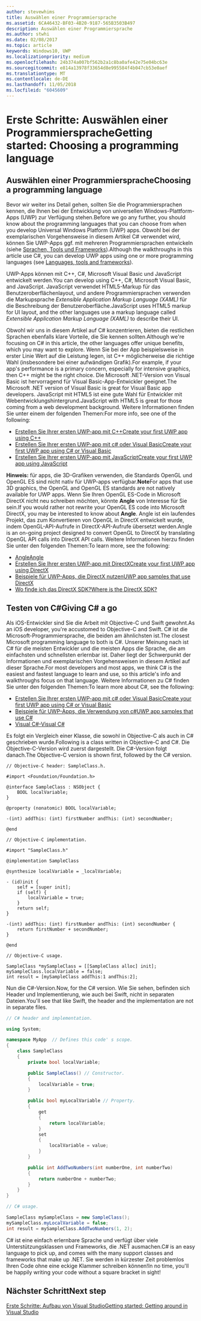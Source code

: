 ```yaml
---
author: stevewhims
title: Auswählen einer Programmiersprache
ms.assetid: 6CA46432-BF03-4B20-9187-565B3503B497
description: Auswählen einer Programmiersprache
ms.author: stwhi
ms.date: 02/08/2017
ms.topic: article
keywords: Windows10, UWP
ms.localizationpriority: medium
ms.openlocfilehash: 24b374a007bf562b2a1c8ba0afe42e75e04bc63e
ms.sourcegitcommit: e814a13978f33654d8e995584f4b047cb53e0aef
ms.translationtype: MT
ms.contentlocale: de-DE
ms.lasthandoff: 11/05/2018
ms.locfileid: "6045609"
---
```

# <a name="getting-started-choosing-a-programming-language"></a><span data-ttu-id="351d1-104">Erste Schritte: Auswählen einer Programmiersprache</span><span class="sxs-lookup"><span data-stu-id="351d1-104">Getting started: Choosing a programming language</span></span>


## <a name="choosing-a-programming-language"></a><span data-ttu-id="351d1-105">Auswählen einer Programmiersprache</span><span class="sxs-lookup"><span data-stu-id="351d1-105">Choosing a programming language</span></span>

<span data-ttu-id="351d1-106">Bevor wir weiter ins Detail gehen, sollten Sie die Programmiersprachen kennen, die Ihnen bei der Entwicklung von universellen Windows-Plattform-Apps (UWP) zur Verfügung stehen.</span><span class="sxs-lookup"><span data-stu-id="351d1-106">Before we go any further, you should know about the programming languages that you can choose from when you develop Universal Windows Platform (UWP) apps.</span></span> <span data-ttu-id="351d1-107">Obwohl bei der exemplarischen Vorgehensweise in diesem Artikel C# verwendet wird, können Sie UWP-Apps ggf. mit mehreren Programmiersprachen entwickeln (siehe [Sprachen, Tools und Frameworks](https://msdn.microsoft.com/library/windows/apps/dn465799)).</span><span class="sxs-lookup"><span data-stu-id="351d1-107">Although the walkthroughs in this article use C#, you can develop UWP apps using one or more programming languages (see [Languages, tools and frameworks](https://msdn.microsoft.com/library/windows/apps/dn465799)).</span></span>

<span data-ttu-id="351d1-108">UWP-Apps können mit C++, C#, Microsoft Visual Basic und JavaScript entwickelt werden.</span><span class="sxs-lookup"><span data-stu-id="351d1-108">You can develop using C++, C#, Microsoft Visual Basic, and JavaScript.</span></span> <span data-ttu-id="351d1-109">JavaScript verwendet HTML5-Markup für das Benutzeroberflächenlayout, und andere Programmiersprachen verwenden die Markupsprache *Extensible Application Markup Language (XAML)* für die Beschreibung der Benutzeroberfläche.</span><span class="sxs-lookup"><span data-stu-id="351d1-109">JavaScript uses HTML5 markup for UI layout, and the other languages use a markup language called *Extensible Application Markup Language (XAML)* to describe their UI.</span></span>

<span data-ttu-id="351d1-110">Obwohl wir uns in diesem Artikel auf C# konzentrieren, bieten die restlichen Sprachen ebenfalls klare Vorteile, die Sie kennen sollten.</span><span class="sxs-lookup"><span data-stu-id="351d1-110">Although we're focusing on C# in this article, the other languages offer unique benefits, which you may want to explore.</span></span> <span data-ttu-id="351d1-111">Wenn Sie bei der App beispielsweise in erster Linie Wert auf die Leistung legen, ist C++ möglicherweise die richtige Wahl (insbesondere bei einer aufwändigen Grafik).</span><span class="sxs-lookup"><span data-stu-id="351d1-111">For example, if your app's performance is a primary concern, especially for intensive graphics, then C++ might be the right choice.</span></span> <span data-ttu-id="351d1-112">Die Microsoft .NET-Version von Visual Basic ist hervorragend für Visual Basic-App-Entwickler geeignet.</span><span class="sxs-lookup"><span data-stu-id="351d1-112">The Microsoft .NET version of Visual Basic is great for Visual Basic app developers.</span></span> <span data-ttu-id="351d1-113">JavaScript mit HTML5 ist eine gute Wahl für Entwickler mit Webentwicklungshintergrund.</span><span class="sxs-lookup"><span data-stu-id="351d1-113">JavaScript with HTML5 is great for those coming from a web development background.</span></span> <span data-ttu-id="351d1-114">Weitere Informationen finden Sie unter einem der folgenden Themen:</span><span class="sxs-lookup"><span data-stu-id="351d1-114">For more info, see one of the following:</span></span>

-   [<span data-ttu-id="351d1-115">Erstellen Sie Ihrer ersten UWP-app mit C++</span><span class="sxs-lookup"><span data-stu-id="351d1-115">Create your first UWP app using C++</span></span>](../get-started/create-a-basic-windows-10-app-in-cpp.md)
-   [<span data-ttu-id="351d1-116">Erstellen Sie Ihrer ersten UWP-app mit c# oder Visual Basic</span><span class="sxs-lookup"><span data-stu-id="351d1-116">Create your first UWP app using C# or Visual Basic</span></span>](../get-started/create-a-hello-world-app-xaml-universal.md)
-   [<span data-ttu-id="351d1-117">Erstellen Sie Ihrer ersten UWP-app mit JavaScript</span><span class="sxs-lookup"><span data-stu-id="351d1-117">Create your first UWP app using JavaScript</span></span>](../get-started/create-a-hello-world-app-js-uwp.md)

<span data-ttu-id="351d1-118">**Hinweis:** für apps, die 3D-Grafiken verwenden, die Standards OpenGL und OpenGL ES sind nicht nativ für UWP-apps verfügbar.</span><span class="sxs-lookup"><span data-stu-id="351d1-118">**Note**For apps that use 3D graphics, the OpenGL and OpenGL ES standards are not natively available for UWP apps.</span></span> <span data-ttu-id="351d1-119">Wenn Sie Ihren OpenGL ES-Code in Microsoft DirectX nicht neu schreiben möchten, könnte **Angle** von Interesse für Sie sein.</span><span class="sxs-lookup"><span data-stu-id="351d1-119">If you would rather not rewrite your OpenGL ES code into Microsoft DirectX, you may be interested to know about **Angle**.</span></span> <span data-ttu-id="351d1-120">Angle ist ein laufendes Projekt, das zum Konvertieren von OpenGL in DirectX entwickelt wurde, indem OpenGL-API-Aufrufe in DirectX-API-Aufrufe übersetzt werden.</span><span class="sxs-lookup"><span data-stu-id="351d1-120">Angle is an on-going project designed to convert OpenGL to DirectX by translating OpenGL API calls into DirectX API calls.</span></span> <span data-ttu-id="351d1-121">Weitere Informationen hierzu finden Sie unter den folgenden Themen:</span><span class="sxs-lookup"><span data-stu-id="351d1-121">To learn more, see the following:</span></span>
-   [<span data-ttu-id="351d1-122">Angle</span><span class="sxs-lookup"><span data-stu-id="351d1-122">Angle</span></span>](https://code.google.com/p/angleproject/)
-   [<span data-ttu-id="351d1-123">Erstellen Sie Ihrer ersten UWP-app mit DirectX</span><span class="sxs-lookup"><span data-stu-id="351d1-123">Create your first UWP app using DirectX</span></span>](https://msdn.microsoft.com/library/windows/apps/br229580)
-   [<span data-ttu-id="351d1-124">Beispiele für UWP-Apps, die DirectX nutzen</span><span class="sxs-lookup"><span data-stu-id="351d1-124">UWP app samples that use DirectX</span></span>](http://go.microsoft.com/fwlink/p/?LinkId=263603)
-   [<span data-ttu-id="351d1-125">Wo finde ich das DirectX SDK?</span><span class="sxs-lookup"><span data-stu-id="351d1-125">Where is the DirectX SDK?</span></span>](https://msdn.microsoft.com/library/windows/desktop/ee663275)

## <a name="giving-c-a-go"></a><span data-ttu-id="351d1-126">Testen von C#</span><span class="sxs-lookup"><span data-stu-id="351d1-126">Giving C# a go</span></span>

<span data-ttu-id="351d1-127">Als iOS-Entwickler sind Sie die Arbeit mit Objective-C und Swift gewohnt.</span><span class="sxs-lookup"><span data-stu-id="351d1-127">As an iOS developer, you're accustomed to Objective-C and Swift.</span></span> <span data-ttu-id="351d1-128">C# ist die Microsoft-Programmiersprache, die beiden am ähnlichsten ist.</span><span class="sxs-lookup"><span data-stu-id="351d1-128">The closest Microsoft programming language to both is C#.</span></span> <span data-ttu-id="351d1-129">Unserer Meinung nach ist C# für die meisten Entwickler und die meisten Apps die Sprache, die am einfachsten und schnellsten erlernbar ist. Daher liegt der Schwerpunkt der Informationen und exemplarischen Vorgehensweisen in diesem Artikel auf dieser Sprache.</span><span class="sxs-lookup"><span data-stu-id="351d1-129">For most developers and most apps, we think C# is the easiest and fastest language to learn and use, so this article's info and walkthroughs focus on that language.</span></span> <span data-ttu-id="351d1-130">Weitere Informationen zu C# finden Sie unter den folgenden Themen:</span><span class="sxs-lookup"><span data-stu-id="351d1-130">To learn more about C#, see the following:</span></span>

-   [<span data-ttu-id="351d1-131">Erstellen Sie Ihrer ersten UWP-app mit c# oder Visual Basic</span><span class="sxs-lookup"><span data-stu-id="351d1-131">Create your first UWP app using C# or Visual Basic</span></span>](../get-started/create-a-hello-world-app-xaml-universal.md)
-   [<span data-ttu-id="351d1-132">Beispiele für UWP-Apps, die Verwendung von c#</span><span class="sxs-lookup"><span data-stu-id="351d1-132">UWP app samples that use C#</span></span>](http://go.microsoft.com/fwlink/p/?LinkId=263453)
-   [<span data-ttu-id="351d1-133">Visual C#-</span><span class="sxs-lookup"><span data-stu-id="351d1-133">Visual C#</span></span>](http://go.microsoft.com/fwlink/p/?LinkId=263450)

<span data-ttu-id="351d1-134">Es folgt ein Vergleich einer Klasse, die sowohl in Objective-C als auch in C# geschrieben wurde.</span><span class="sxs-lookup"><span data-stu-id="351d1-134">Following is a class written in Objective-C and C#.</span></span> <span data-ttu-id="351d1-135">Die Objective-C-Version wird zuerst dargestellt. Die C#-Version folgt danach.</span><span class="sxs-lookup"><span data-stu-id="351d1-135">The Objective-C version is shown first, followed by the C# version.</span></span>

```obj-c
// Objective-C header: SampleClass.h.

#import <Foundation/Foundation.h>

@interface SampleClass : NSObject {
    BOOL localVariable;
}

@property (nonatomic) BOOL localVariable;

-(int) addThis: (int) firstNumber andThis: (int) secondNumber;

@end
```

```obj-c
// Objective-C implementation.

#import "SampleClass.h"

@implementation SampleClass

@synthesize localVariable = _localVariable;

- (id)init {
    self = [super init];
    if (self) {
        localVariable = true;
    }
    return self;
}

-(int) addThis: (int) firstNumber andThis: (int) secondNumber {
    return firstNumber + secondNumber;
}

@end
```

```obj-c
// Objective-C usage.

SampleClass *mySampleClass = [[SampleClass alloc] init];
mySampleClass.localVariable = false;
int result = [mySampleClass addThis:1 andThis:2];
```

<span data-ttu-id="351d1-136">Nun die C#-Version.</span><span class="sxs-lookup"><span data-stu-id="351d1-136">Now, for the C# version.</span></span> <span data-ttu-id="351d1-137">Wie Sie sehen, befinden sich Header und Implementierung, wie auch bei Swift, nicht in separaten Dateien.</span><span class="sxs-lookup"><span data-stu-id="351d1-137">You'll see that like Swift, the header and the implementation are not in separate files.</span></span>

```csharp
// C# header and implementation.

using System;

namespace MyApp  // Defines this code' s scope.
{
    class SampleClass
    {
        private bool localVariable;

        public SampleClass() // Constructor.
        {
            localVariable = true;
        }

        public bool myLocalVariable // Property.
        {
            get
            {
                return localVariable;
            }
            set
            {
                localVariable = value; 
            }
        }

        public int AddTwoNumbers(int numberOne, int numberTwo)
        {
            return numberOne + numberTwo;
        }        
    }
}
```

```csharp
// C# usage.

SampleClass mySampleClass = new SampleClass();
mySampleClass.myLocalVariable = false;
int result = mySampleClass.AddTwoNumbers(1, 2);
```

<span data-ttu-id="351d1-138">C# ist eine einfach erlernbare Sprache und verfügt über viele Unterstützungsklassen und Frameworks, die .NET ausmachen.</span><span class="sxs-lookup"><span data-stu-id="351d1-138">C# is an easy language to pick up, and comes with the many support classes and frameworks that make up .NET.</span></span> <span data-ttu-id="351d1-139">Sie werden in kürzester Zeit problemlos Ihren Code ohne eine eckige Klammer schreiben können!</span><span class="sxs-lookup"><span data-stu-id="351d1-139">In no time, you'll be happily writing your code without a square bracket in sight!</span></span>

## <a name="next-step"></a><span data-ttu-id="351d1-140">Nächster Schritt</span><span class="sxs-lookup"><span data-stu-id="351d1-140">Next step</span></span>

[<span data-ttu-id="351d1-141">Erste Schritte: Aufbau von Visual Studio</span><span class="sxs-lookup"><span data-stu-id="351d1-141">Getting started: Getting around in Visual Studio</span></span>](getting-started-getting-around-in-visual-studio.md)
